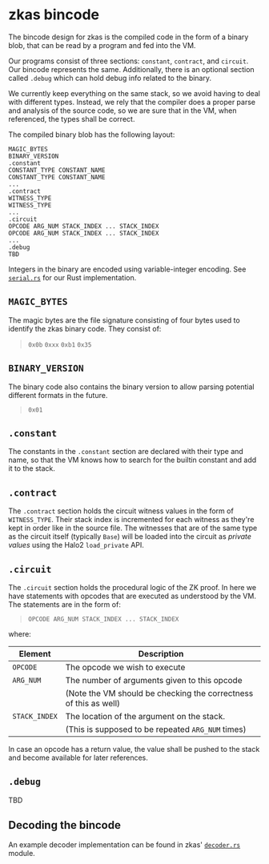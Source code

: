 zkas bincode
============

The bincode design for zkas is the compiled code in the form of a
binary blob, that can be read by a program and fed into the VM.

Our programs consist of three sections: `constant`, `contract`, and
`circuit`. Our bincode represents the same. Additionally, there is
an optional section called `.debug` which can hold debug info related
to the binary.

We currently keep everything on the same stack, so we avoid having to
deal with different types. Instead, we rely that the compiler does
a proper parse and analysis of the source code, so we are sure that
in the VM, when referenced, the types shall be correct.

The compiled binary blob has the following layout:

```
MAGIC_BYTES
BINARY_VERSION
.constant
CONSTANT_TYPE CONSTANT_NAME 
CONSTANT_TYPE CONSTANT_NAME 
...
.contract
WITNESS_TYPE
WITNESS_TYPE
...
.circuit
OPCODE ARG_NUM STACK_INDEX ... STACK_INDEX
OPCODE ARG_NUM STACK_INDEX ... STACK_INDEX
...
.debug
TBD
```

Integers in the binary are encoded using variable-integer encoding.
See [`serial.rs`](https://github.com/darkrenaissance/darkfi/blob/master/src/util/serial.rs)
for our Rust implementation.

## `MAGIC_BYTES`

The magic bytes are the file signature consisting of four bytes used
to identify the zkas binary code. They consist of:

> `0x0b` `0xxx` `0xb1` `0x35`


## `BINARY_VERSION`

The binary code also contains the binary version to allow parsing
potential different formats in the future.

> `0x01`

## `.constant`

The constants in the `.constant` section are declared with their type
and name, so that the VM knows how to search for the builtin constant
and add it to the stack.


## `.contract`

The `.contract` section holds the circuit witness values in the form
of `WITNESS_TYPE`. Their stack index is incremented for each witness
as they're kept in order like in the source file. The witnesses
that are of the same type as the circuit itself (typically `Base`)
will be loaded into the circuit as _private values_ using the Halo2
`load_private` API.


## `.circuit`

The `.circuit` section holds the procedural logic of the ZK proof.
In here we have statements with opcodes that are executed as
understood by the VM. The statements are in the form of:

> `OPCODE ARG_NUM STACK_INDEX ... STACK_INDEX`

where:

|    Element    |                            Description                           |
|---------------|------------------------------------------------------------------|
| `OPCODE`      | The opcode we wish to execute                                    |
| `ARG_NUM`     | The number of arguments given to this opcode                     |
|               | (Note the VM should be checking the correctness of this as well) |
| `STACK_INDEX` | The location of the argument on the stack.                       |
|               | (This is supposed to be repeated `ARG_NUM` times)                |


In case an opcode has a return value, the value shall be pushed to
the stack and become available for later references.

## `.debug`

TBD


## Decoding the bincode

An example decoder implementation can be found in zkas'
[`decoder.rs`](https://github.com/darkrenaissance/darkfi/blob/master/zkas/src/decoder.rs)
module.
